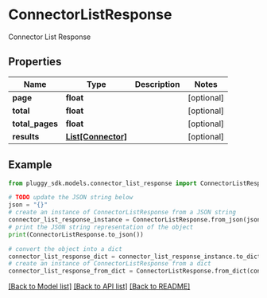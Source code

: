 # ConnectorListResponse

Connector List Response

## Properties

Name | Type | Description | Notes
------------ | ------------- | ------------- | -------------
**page** | **float** |  | [optional] 
**total** | **float** |  | [optional] 
**total_pages** | **float** |  | [optional] 
**results** | [**List[Connector]**](Connector.md) |  | [optional] 

## Example

```python
from pluggy_sdk.models.connector_list_response import ConnectorListResponse

# TODO update the JSON string below
json = "{}"
# create an instance of ConnectorListResponse from a JSON string
connector_list_response_instance = ConnectorListResponse.from_json(json)
# print the JSON string representation of the object
print(ConnectorListResponse.to_json())

# convert the object into a dict
connector_list_response_dict = connector_list_response_instance.to_dict()
# create an instance of ConnectorListResponse from a dict
connector_list_response_from_dict = ConnectorListResponse.from_dict(connector_list_response_dict)
```
[[Back to Model list]](../README.md#documentation-for-models) [[Back to API list]](../README.md#documentation-for-api-endpoints) [[Back to README]](../README.md)


